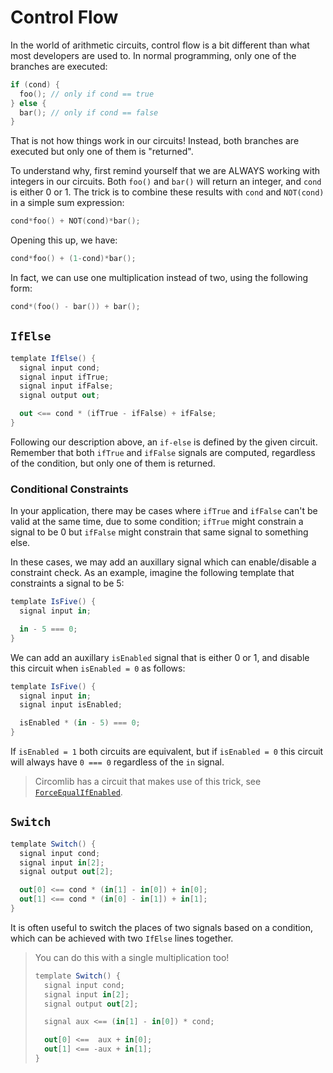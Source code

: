 # Control Flow

In the world of arithmetic circuits, control flow is a bit different than what most developers are used to. In normal programming, only one of the branches are executed:

```c
if (cond) {
  foo(); // only if cond == true
} else {
  bar(); // only if cond == false
}
```

That is not how things work in our circuits! Instead, both branches are executed but only one of them is "returned".

To understand why, first remind yourself that we are ALWAYS working with integers in our circuits. Both `foo()` and `bar()` will return an integer, and `cond` is either 0 or 1. The trick is to combine these results with `cond` and `NOT(cond)` in a simple sum expression:

```c
cond*foo() + NOT(cond)*bar();
```

Opening this up, we have:

```c
cond*foo() + (1-cond)*bar();
```

In fact, we can use one multiplication instead of two, using the following form:

```c
cond*(foo() - bar()) + bar();
```

## `IfElse`

```cs
template IfElse() {
  signal input cond;
  signal input ifTrue;
  signal input ifFalse;
  signal output out;

  out <== cond * (ifTrue - ifFalse) + ifFalse;
}
```

Following our description above, an `if-else` is defined by the given circuit. Remember that both `ifTrue` and `ifFalse` signals are computed, regardless of the condition, but only one of them is returned.

### Conditional Constraints

In your application, there may be cases where `ifTrue` and `ifFalse` can't be valid at the same time, due to some condition; `ifTrue` might constrain a signal to be 0 but `ifFalse` might constrain that same signal to something else.

In these cases, we may add an auxillary signal which can enable/disable a constraint check. As an example, imagine the following template that constraints a signal to be 5:

```cs
template IsFive() {
  signal input in;

  in - 5 === 0;
}
```

We can add an auxillary `isEnabled` signal that is either 0 or 1, and disable this circuit when `isEnabled = 0` as follows:

```cs
template IsFive() {
  signal input in;
  signal input isEnabled;

  isEnabled * (in - 5) === 0;
}
```

If `isEnabled = 1` both circuits are equivalent, but if `isEnabled = 0` this circuit will always have `0 === 0` regardless of the `in` signal.

> Circomlib has a circuit that makes use of this trick, see [`ForceEqualIfEnabled`](https://github.com/iden3/circomlib/blob/master/circuits/comparators.circom).

## `Switch`

```cs
template Switch() {
  signal input cond;
  signal input in[2];
  signal output out[2];

  out[0] <== cond * (in[1] - in[0]) + in[0];
  out[1] <== cond * (in[0] - in[1]) + in[1];
}
```

It is often useful to switch the places of two signals based on a condition, which can be achieved with two `IfElse` lines together.

> You can do this with a single multiplication too!
>
> ```cs
> template Switch() {
>   signal input cond;
>   signal input in[2];
>   signal output out[2];
>
>   signal aux <== (in[1] - in[0]) * cond;
>
>   out[0] <==  aux + in[0];
>   out[1] <== -aux + in[1];
> }
> ```
